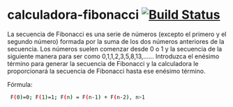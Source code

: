 # calculadora-fibonacci [![Build Status](https://travis-ci.org/escobot/calculadora-fibonacci.svg?branch=master)](https://travis-ci.org/escobot/calculadora-fibonacci)

La secuencia de Fibonacci es una serie de números (excepto el primero y el segundo número) formada por la suma de los dos números anteriores de la secuencia. Los números suelen comenzar desde 0 o 1 y la secuencia de la siguiente manera para ser como 0,1,1,2,3,5,8,13,...... Introduzca el enésimo término para generar la secuencia de Fibonacci y la calculadora le proporcionará la secuencia de Fibonacci hasta ese enésimo término.

Fórmula:

``` bash
 F(0)=0; F(1)=1; F(n) = F(n-1) + F(n-2), n>1 
 ```

